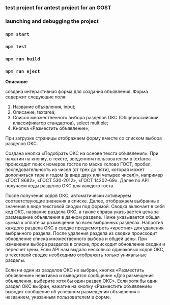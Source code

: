 ### **test project for antest project for an GOST**

### launching and debugging the project

### `npm start`
### `npm test`
### `npm run build`
### `npm run eject`

**Описание**

создана интерактивная форма для создания объявления. Форма содержит следующие поля:

1. Название объявления, input;
2. Описание, textarea;
3. Список множественного выбора разделов ОКС (Общероссийский классификатор стандартов), select multiple;
4. Кнопка «Разместить объявление»;

При загрузке страницы отображаем форму вместе со списком выбора разделов ОКС.

Создана кнопка «Подобрать ОКС на основе текста объявления». 
При нажатии на кнопку, в тексте, введенном пользователем в textarea происходит поиск номеров гостов по маске «слово ГОСТ, пробел, 
последовательность из чисел (от трех до пяти), которая может дополняться тире и годом (в виде двух или четырех чисел)», например «ГОСТ 8682», 
«ГОСТ 530-2012», «ГОСТ 14202-69». Далее по API получаем коды разделов ОКС для каждого госта.

После получения кодов ОКС, автоматически активируем соответствующие значения в  списке. Далее, 
отображаем выбранные значения в виде текстовой сводки под формой. Сводка включает в себя код ОКС, название раздела ОКС, а
также справа указывается цена за размещение объявления в данном разделе. Ниже указывается общая сумма к оплате за размещение во всех выбранных 
разделах. Напротив каждого раздела ОКС в сводке предусмотреть «крестик» для удаления выбранного раздела. После удаления раздела из сводки 
происходит обновление списка множественного выбора и общей цены. При изменении выбора разделов в списке, происходит обновление сводки и пересчет цены.
Если API нам выдало несколько одинаковых кодов ОКС, в текстовой сводке необходимо отображать только уникальные разделы.

Если ни один из разделов ОКС не выбран, кнопка «Разместить объявление» неактивна и выводится сообщение «Для размещения объявления, 
выберите хотя бы один раздел ОКС». Если хотя бы один раздел ОКС выбран, нажатие на кнопку «Разместить объявление» выводит сообщение об успешном 
размещении объявления с названием, указанным пользователем в форме.